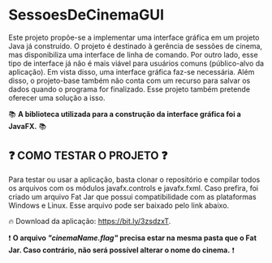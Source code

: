 # SessoesDeCinemaGUI

Este projeto propõe-se a implementar uma interface gráfica em um projeto Java já construído. O projeto é destinado à gerência de sessões de cinema, mas disponibiliza uma interface de linha de comando. Por outro lado, esse tipo de interface já não é mais viável para usuários comuns (público-alvo da aplicação). Em vista disso, uma interface gráfica faz-se necessária. Além disso, o projeto-base também não conta com um recurso para salvar os dados quando o programa for finalizado. Esse projeto também pretende oferecer uma solução a isso.

:books: **A biblioteca utilizada para a construção da interface gráfica foi a JavaFX.** :books:

## :question: COMO TESTAR O PROJETO :question:
Para testar ou usar a aplicação, basta clonar o repositório e compilar todos os arquivos com os módulos javafx.controls e javafx.fxml. Caso prefira, foi criado um arquivo Fat Jar que possui compatibilidade com as plataformas Windows e Linux. Esse arquivo pode ser baixado pelo link abaixo.

:fire: Download da aplicação: https://bit.ly/3zsdzxT.

:exclamation: **O arquivo _"cinemaName.flag"_ precisa estar na mesma pasta que o Fat Jar. Caso contrário, não será possível alterar o nome do cinema.** :exclamation:
